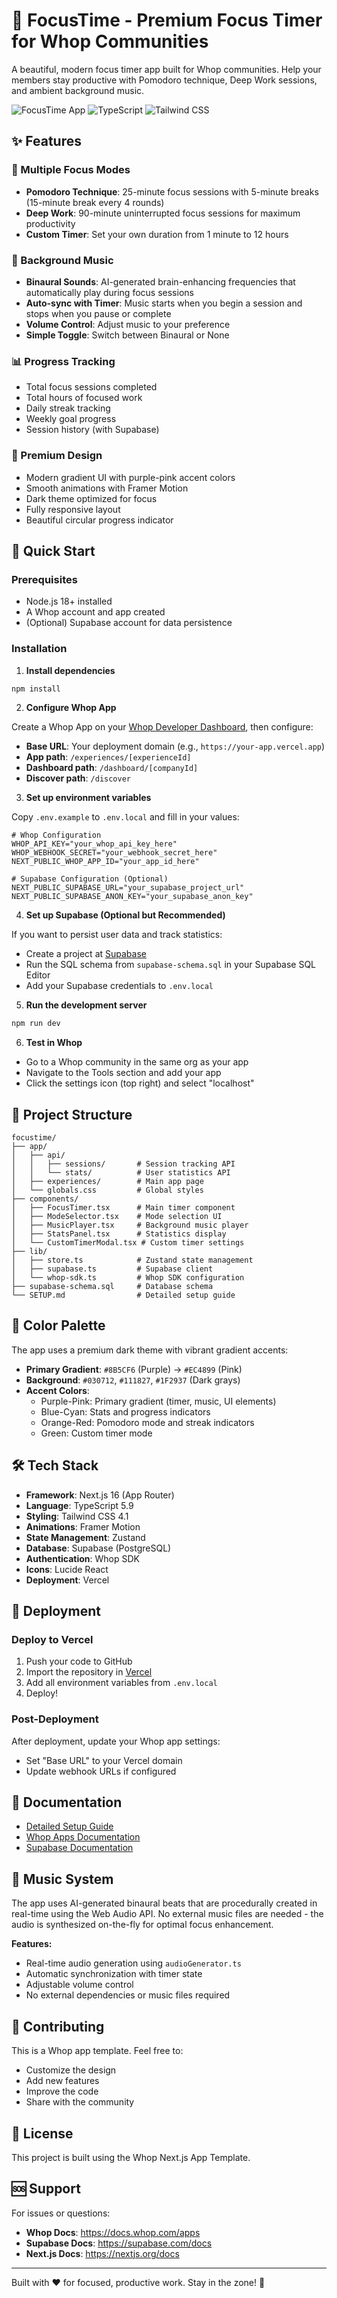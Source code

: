 # 🎯 FocusTime - Premium Focus Timer for Whop Communities

A beautiful, modern focus timer app built for Whop communities. Help your members stay productive with Pomodoro technique, Deep Work sessions, and ambient background music.

![FocusTime App](https://img.shields.io/badge/Next.js-16-black?style=for-the-badge&logo=next.js)
![TypeScript](https://img.shields.io/badge/TypeScript-5.9-blue?style=for-the-badge&logo=typescript)
![Tailwind CSS](https://img.shields.io/badge/Tailwind-4.1-38bdf8?style=for-the-badge&logo=tailwind-css)

## ✨ Features

### 🎯 Multiple Focus Modes
- **Pomodoro Technique**: 25-minute focus sessions with 5-minute breaks (15-minute break every 4 rounds)
- **Deep Work**: 90-minute uninterrupted focus sessions for maximum productivity
- **Custom Timer**: Set your own duration from 1 minute to 12 hours

### 🎵 Background Music
- **Binaural Sounds**: AI-generated brain-enhancing frequencies that automatically play during focus sessions
- **Auto-sync with Timer**: Music starts when you begin a session and stops when you pause or complete
- **Volume Control**: Adjust music to your preference
- **Simple Toggle**: Switch between Binaural or None

### 📊 Progress Tracking
- Total focus sessions completed
- Total hours of focused work
- Daily streak tracking
- Weekly goal progress
- Session history (with Supabase)

### 🎨 Premium Design
- Modern gradient UI with purple-pink accent colors
- Smooth animations with Framer Motion
- Dark theme optimized for focus
- Fully responsive layout
- Beautiful circular progress indicator

## 🚀 Quick Start

### Prerequisites
- Node.js 18+ installed
- A Whop account and app created
- (Optional) Supabase account for data persistence

### Installation

1. **Install dependencies**
```bash
npm install
```

2. **Configure Whop App**

Create a Whop App on your [Whop Developer Dashboard](https://whop.com/dashboard/developer/), then configure:
- **Base URL**: Your deployment domain (e.g., `https://your-app.vercel.app`)
- **App path**: `/experiences/[experienceId]`
- **Dashboard path**: `/dashboard/[companyId]`
- **Discover path**: `/discover`

3. **Set up environment variables**

Copy `.env.example` to `.env.local` and fill in your values:

```env
# Whop Configuration
WHOP_API_KEY="your_whop_api_key_here"
WHOP_WEBHOOK_SECRET="your_webhook_secret_here"
NEXT_PUBLIC_WHOP_APP_ID="your_app_id_here"

# Supabase Configuration (Optional)
NEXT_PUBLIC_SUPABASE_URL="your_supabase_project_url"
NEXT_PUBLIC_SUPABASE_ANON_KEY="your_supabase_anon_key"
```

4. **Set up Supabase (Optional but Recommended)**

If you want to persist user data and track statistics:
- Create a project at [Supabase](https://supabase.com)
- Run the SQL schema from `supabase-schema.sql` in your Supabase SQL Editor
- Add your Supabase credentials to `.env.local`

5. **Run the development server**

```bash
npm run dev
```

6. **Test in Whop**
- Go to a Whop community in the same org as your app
- Navigate to the Tools section and add your app
- Click the settings icon (top right) and select "localhost"

## 📁 Project Structure

```
focustime/
├── app/
│   ├── api/
│   │   ├── sessions/       # Session tracking API
│   │   └── stats/          # User statistics API
│   ├── experiences/        # Main app page
│   └── globals.css         # Global styles
├── components/
│   ├── FocusTimer.tsx      # Main timer component
│   ├── ModeSelector.tsx    # Mode selection UI
│   ├── MusicPlayer.tsx     # Background music player
│   ├── StatsPanel.tsx      # Statistics display
│   └── CustomTimerModal.tsx # Custom timer settings
├── lib/
│   ├── store.ts            # Zustand state management
│   ├── supabase.ts         # Supabase client
│   └── whop-sdk.ts         # Whop SDK configuration
├── supabase-schema.sql     # Database schema
└── SETUP.md                # Detailed setup guide
```

## 🎨 Color Palette

The app uses a premium dark theme with vibrant gradient accents:

- **Primary Gradient**: `#8B5CF6` (Purple) → `#EC4899` (Pink)
- **Background**: `#030712`, `#111827`, `#1F2937` (Dark grays)
- **Accent Colors**:
  - Purple-Pink: Primary gradient (timer, music, UI elements)
  - Blue-Cyan: Stats and progress indicators
  - Orange-Red: Pomodoro mode and streak indicators
  - Green: Custom timer mode

## 🛠️ Tech Stack

- **Framework**: Next.js 16 (App Router)
- **Language**: TypeScript 5.9
- **Styling**: Tailwind CSS 4.1
- **Animations**: Framer Motion
- **State Management**: Zustand
- **Database**: Supabase (PostgreSQL)
- **Authentication**: Whop SDK
- **Icons**: Lucide React
- **Deployment**: Vercel

## 🚢 Deployment

### Deploy to Vercel

1. Push your code to GitHub
2. Import the repository in [Vercel](https://vercel.com/new)
3. Add all environment variables from `.env.local`
4. Deploy!

### Post-Deployment

After deployment, update your Whop app settings:
- Set "Base URL" to your Vercel domain
- Update webhook URLs if configured

## 📖 Documentation

- [Detailed Setup Guide](SETUP.md)
- [Whop Apps Documentation](https://docs.whop.com/apps)
- [Supabase Documentation](https://supabase.com/docs)

## 🎵 Music System

The app uses AI-generated binaural beats that are procedurally created in real-time using the Web Audio API. No external music files are needed - the audio is synthesized on-the-fly for optimal focus enhancement.

**Features:**
- Real-time audio generation using `audioGenerator.ts`
- Automatic synchronization with timer state
- Adjustable volume control
- No external dependencies or music files required

## 🤝 Contributing

This is a Whop app template. Feel free to:
- Customize the design
- Add new features
- Improve the code
- Share with the community

## 📝 License

This project is built using the Whop Next.js App Template.

## 🆘 Support

For issues or questions:
- **Whop Docs**: https://docs.whop.com/apps
- **Supabase Docs**: https://supabase.com/docs
- **Next.js Docs**: https://nextjs.org/docs

---

Built with ❤️ for focused, productive work. Stay in the zone! 🎯
